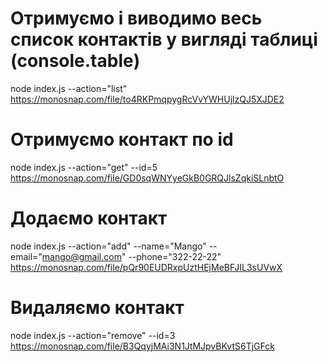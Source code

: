 # Отримуємо і виводимо весь список контактів у вигляді таблиці (console.table)

node index.js --action="list"
https://monosnap.com/file/to4RKPmqpygRcVvYWHUjlzQJ5XJDE2

# Отримуємо контакт по id

node index.js --action="get" --id=5
https://monosnap.com/file/GD0sqWNYyeGkB0GRQJlsZqkiSLnbtO

# Додаємо контакт

node index.js --action="add" --name="Mango" --email="mango@gmail.com" --phone="322-22-22"
https://monosnap.com/file/pQr90EUDRxpUztHEjMeBFJIL3sUVwX

# Видаляємо контакт

node index.js --action="remove" --id=3
https://monosnap.com/file/B3QqyjMAi3N1JtMJpvBKvtS6TjGFck
